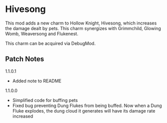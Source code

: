 # Hivesong

This mod adds a new charm to Hollow Knight, Hivesong, which increases the damage dealt by pets. This charm synergizes with Grimmchild, Glowing Womb, Weaversong and Flukenest.

This charm can be acquired via DebugMod.

## Patch Notes
1.1.0.1
-	Added note to README

1.1.0.0
-	Simplified code for buffing pets
-	Fixed bug preventing Dung Flukes from being buffed. Now when a Dung Fluke explodes, the dung cloud it generates will have its damage rate increased
